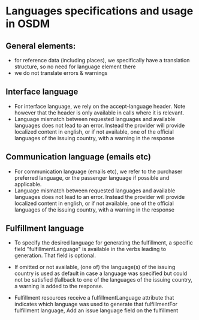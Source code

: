 # Languages specifications and usage in OSDM

## General elements:
- for reference data (including places), we specifically have a translation structure, so no need for language element there
- we do not translate errors & warnings

## Interface language
- For interface language, we rely on the accept-language header. Note however that the header is only available in calls where it is relevant.
- Language mismatch between requested languages and available languages does not lead to an error. Instead the provider will provide localized content in english, or if not available, one of the official languages of the issuing country, with a warning in the response

## Communication language (emails etc)
- For communication language (emails etc), we refer to the purchaser preferred language, or the passenger language if possible and applicable.
- Language mismatch between requested languages and available languages does not lead to an error. Instead the provider will provide localized content in english, or if not available, one of the official languages of the issuing country, with a warning in the response

## Fulfillment language
- To specify the desired language for generating the fulfillment, a specific field "fulfillmentLanguage" is available in the verbs leading to generation. That field is optional.

- If omitted or not available, (one of) the language(s) of the issuing country is used as default in case a language was specified but could not be satisfied (fallback to one of the languages of the issuing country, a warning is added to the response.

- Fulfillment resources receive a fulfillmentLanguage attribute that indicates which language was used to generate that fulfillmentFor fulfillment language,  Add an issue language field on the fulfillment
      
